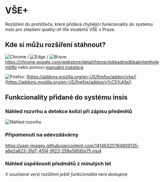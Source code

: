 # VŠE+

Rozšíření do prohlížeče, které přidává chybějící funkcionality do systému insis pro zlepšení quality-of-life studentů VŠE v Praze.

## Kde si můžu rozšíření stáhnout?

![Chrome](https://user-images.githubusercontent.com/14146321/186453570-267bd437-27b9-4261-93c7-7c3ccc897bf2.png) /
![Edge](https://user-images.githubusercontent.com/14146321/186453728-9201339f-ab01-4d42-875e-227f6d146ac9.png) /
![Brave](https://user-images.githubusercontent.com/14146321/186453649-da1afdcf-0a76-43fd-9af4-d18b650443e2.png):
https://chrome.google.com/webstore/detail/hbngcjlobkadngdbbaknlgmholembfbj nebo pomocí [manuální instalace](https://github.com/vse-plus/.github/blob/main/manualni-instalace.md)

![Firefox](https://user-images.githubusercontent.com/14146321/186454150-fc38c86a-d6ca-4d85-a442-13de070c9064.png): [https://addons.mozilla.org/en-US/firefox/addon/vše/](https://addons.mozilla.org/en-US/firefox/addon/v%C5%A1e/)


## Funkcionality přidané do systému insis 

### Náhled rozvrhu a detekce kolizí při zápisu předmětů

![Náhled rozvrhu](https://user-images.githubusercontent.com/14146321/186440520-f1e7431a-7409-4abb-8842-f05c631b3171.png)

### Připomenutí na odevzdávárny

https://user-images.githubusercontent.com/14146321/194909135-a6e2a823-3fd7-45f4-9f23-258e56fd5a75.mp4

### Náhled úspěšnosti předmětů z minulých let

_V současné verzi rozšíření ještě funkcionalita není dostupná_
